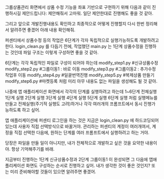 그룹상품관리 화면에서 상품 수정 기능을 좌표 기반으로 구현하기 위해 다음과 같이 진행하시길 제안드립니다:
제안해줘서 고마워. 일단 제안한대로 진행해도 좋을 것 같아.

그리고 앞으로 개발진행내용도 확인하고
최종적으로 어떻게 진행할지 다시 한번 정리해서 알려주면 좋겠어
아래 내용 확인해줘.

퍼센티에서 상품수정 등의 작업은 6단계가 각자 독립적으로 실행가능하도록 개발하려고 한다.
login_clean.py 를 다듬기 전에, 작업했던 main.py 는 1단계 상품수정을 진행하는 것인데
파일 구조는 이렇게 구성하면 좋을 것 같아.

6단계는 각각 독립적인 파일로 구성이 되어야 하는데
modify_step1.py #신규상품수정
modify_step2.py #그룹이동1 : 바로 이동
modify_step3.py #그룹이동2 : 추가수정작업후 이동
modify_step4.py #일괄번역진행
modify_step5.py #복제상품 만들기
modify_step6.py #마켓등록
처럼 미리 아무 내용도 없는 파일을 생성해도 될 것 같아.

나중에 앱 애플리케이션 화면에서 각각의 단계를 실행하려고 하는데
1~6단계 전체실행
1단계 실행
2단계 실행
3단계 실행
4단계 실행
5단계 실행
6단계 실행
처럼 실행메뉴를 만들고
전체실행(주기적 실행도 고려)하거나
각각 여러개의 프롬프트에서 동시 진행가능하도록 하고 싶어.

앱 애플리케이션에 퍼센티 로그인을 하는 것은
지금은 login_clean.py 에 하드코딩되어 있는데
사용자 직접 선택방식으로 바꿀거야.
관리하는 퍼센티의 계정이 여러개여서, 계정을 직접 선택한 다음에, 원하는 단계를 여러 프롬프트에서 실행하려고 하는 거야.

당장은 파일을 만들 일이 아니지만, 내가 전체적으로 개발하고 싶은 것을 요약한 내용이야.
항상 기억해주기를 바래.

지금부터 진행하는 1단계 신규상품수정과 2단계 그룹이동1 이 완성되면
그 다음에 앱애플리케이션 화면도 구성하는 순서로 진행하고 싶어.
내가 생각한 것이 좋은 것인지? 또는 미리 준비해야할 것들이 있으면 알려주면 좋겠어.